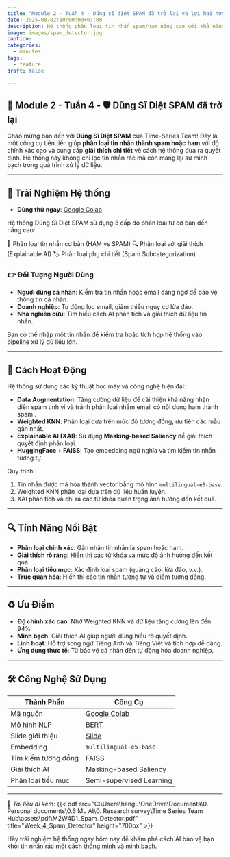 ```yaml
---
title: "Module 2 - Tuần 4 - Dũng sĩ diệt SPAM đã trở lại và lợi hại hơn xưa"  
date: 2025-08-02T10:00:00+07:00  
description: Hệ thống phân loại tin nhắn spam/ham nâng cao với khả năng giải thích, được xây dựng bằng Streamlit và các kỹ thuật học máy/học sâu hiện đại.  
image: images/spam_detector.jpg
caption:  
categories:  
  - minutes  
tags:  
  - feature  
draft: false  

---
```


## 🤖 Module 2 - Tuần 4 - 🛡️ Dũng Sĩ Diệt SPAM đã trở lại

Chào mừng bạn đến với **Dũng Sĩ Diệt SPAM** của Time-Series Team! Đây là một công cụ tiên tiến giúp **phân loại tin nhắn thành spam hoặc ham** với độ chính xác cao và cung cấp **giải thích chi tiết** về cách hệ thống đưa ra quyết định. Hệ thống này không chỉ lọc tin nhắn rác mà còn mang lại sự minh bạch trong quá trình xử lý dữ liệu.

---

## 🧪 Trải Nghiệm Hệ thống  

- **Dùng thử ngay**: [Google Colab](https://colab.research.google.com/drive/1dNQ4gKpXB7Q6kDdi18sEGRiZxcWRVAgZ?usp=sharing)  

Hệ thống Dũng Sĩ Diệt SPAM sử dụng 3 cấp độ phân loại từ cơ bản đến nâng cao:

🎯 Phân loại tin nhắn cơ bản (HAM vs SPAM)
🔍 Phân loại với giải thích (Explainable AI)
🏷️ Phân loại phụ chi tiết (Spam Subcategorization)

### 👉 Đối Tượng Người Dùng  
- **Người dùng cá nhân**: Kiểm tra tin nhắn hoặc email đáng ngờ để bảo vệ thông tin cá nhân.  
- **Doanh nghiệp**: Tự động lọc email, giảm thiểu nguy cơ lừa đảo.  
- **Nhà nghiên cứu**: Tìm hiểu cách AI phân tích và giải thích dữ liệu tin nhắn.  

Bạn có thể nhập một tin nhắn để kiểm tra hoặc tích hợp hệ thống vào pipeline xử lý dữ liệu lớn.

---

## 🧠 Cách Hoạt Động  

Hệ thống sử dụng các kỹ thuật học máy và công nghệ hiện đại:  
- **Data Augmentation**: Tăng cường dữ liệu để cải thiện khả năng nhận diện spam tinh vi và tránh phân loại nhầm email có nội dung ham thành spam .  
- **Weighted KNN**: Phân loại dựa trên mức độ tương đồng, ưu tiên các mẫu gần nhất.  
- **Explainable AI (XAI)**: Sử dụng **Masking-based Saliency** để giải thích quyết định phân loại.  
- **HuggingFace + FAISS**: Tạo embedding ngữ nghĩa và tìm kiếm tin nhắn tương tự.  

Quy trình:  
1. Tin nhắn được mã hóa thành vector bằng mô hình `multilingual-e5-base`.  
2. Weighted KNN phân loại dựa trên dữ liệu huấn luyện.  
3. XAI phân tích và chỉ ra các từ khóa quan trọng ảnh hưởng đến kết quả.  

---

## 🔍 Tính Năng Nổi Bật  

- **Phân loại chính xác**: Gắn nhãn tin nhắn là spam hoặc ham.  
- **Giải thích rõ ràng**: Hiển thị các từ khóa và mức độ ảnh hưởng đến kết quả.  
- **Phân loại tiểu mục**: Xác định loại spam (quảng cáo, lừa đảo, v.v.).  
- **Trực quan hóa**: Hiển thị các tin nhắn tương tự và điểm tương đồng.  

---

## ♻️ Ưu Điểm  

- **Độ chính xác cao**: Nhờ Weighted KNN và dữ liệu tăng cường lên đến 94%
- **Minh bạch**: Giải thích AI giúp người dùng hiểu rõ quyết định.  
- **Linh hoạt**: Hỗ trợ song ngữ Tiếng Anh và Tiếng Việt và tích hợp dễ dàng.  
- **Ứng dụng thực tế**: Từ bảo vệ cá nhân đến tự động hóa doanh nghiệp.  

---

## 🛠️ Công Nghệ Sử Dụng  

| **Thành Phần**            | **Công Cụ**                                                                                           |  
|---------------------------|-------------------------------------------------------------------------------------------------------|  
| Mã nguồn                  | [Google Colab](https://colab.research.google.com/drive/1dNQ4gKpXB7Q6kDdi18sEGRiZxcWRVAgZ?usp=sharing)       |  
| Mô hình NLP               | [BERT](https://huggingface.co/bert-base-multilingual-cased)                                           |  
| Slide giới thiệu          | [Slide](https://www.canva.com/design/DAGu3xJo4fw/wHrvqq_Zcu1q6WCW-DIIBA/view)                         | 
| Embedding                 | `multilingual-e5-base`                                                                                |  
| Tìm kiếm tương đồng       | FAISS                                                                                                 |  
| Giải thích AI             | Masking-based Saliency                                                                                |  
| Phân loại tiểu mục        | Semi-supervised Learning                                                                              |  

---

📂 _Tài liệu đi kèm:_
{{< pdf src="C:\Users\hangu\OneDrive\Documents\0. Personal documents\0.6 ML AI\0. Research survey\Time Series Team Hub\assets\pdf\M2W4D1_Spam_Detector.pdf" title="Week_4_Spam_Detector" height="700px" >}}

Hãy trải nghiệm hệ thống ngay hôm nay để khám phá cách AI bảo vệ bạn khỏi tin nhắn rác một cách thông minh và minh bạch. 
